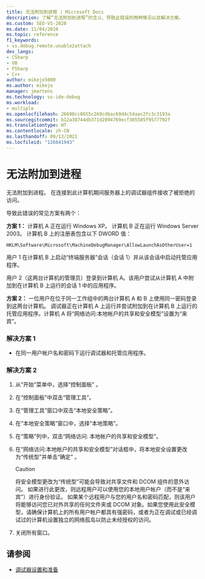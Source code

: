 ```yaml
---
title: 无法附加到进程 | Microsoft Docs
description: 了解“无法附加到进程”的含义、导致此错误的两种情况以及解决方案。
ms.custom: SEO-VS-2020
ms.date: 11/04/2016
ms.topic: reference
f1_keywords:
- vs.debug.remote.unable2attach
dev_langs:
- CSharp
- VB
- FSharp
- C++
author: mikejo5000
ms.author: mikejo
manager: jmartens
ms.technology: vs-ide-debug
ms.workload:
- multiple
ms.openlocfilehash: 26698cc8655c269cdbac69d4c54aac2fc3c3193a
ms.sourcegitcommit: b12a38744db371d2894769ecf305585f9577792f
ms.translationtype: HT
ms.contentlocale: zh-CN
ms.lasthandoff: 09/13/2021
ms.locfileid: "126641943"
---
```

# <a name="unable-to-attach-to-the-process"></a>无法附加到进程
无法附加到进程。 在连接到此计算机期间服务器上的调试器组件接收了被拒绝的访问。

 导致此错误的常见方案有两个：

 **方案 1：** 计算机 A 正在运行 Windows XP。 计算机 B 正在运行 Windows Server 2003。 计算机 B 上的注册表包含以下 DWORD 值：

 `HKLM\Software\Microsoft\MachineDebugManager\AllowLaunchAsOtherUser=1`

 用户 1 在计算机 B 上启动“终端服务器”会话（会话 1）并从该会话中启动托管应用程序。

 用户 2（这两台计算机的管理员）登录到计算机 A。该用户尝试从计算机 A 中附加到在计算机 B 上运行的会话 1 中的应用程序。

 **方案 2：** 一位用户在位于同一工作组中的两台计算机 A 和 B 上使用同一密码登录到这两台计算机。 调试器正在计算机 A 上运行并尝试附加到在计算机 B 上运行的托管应用程序。计算机 A 将“网络访问:本地帐户的共享和安全模型”设置为“来宾”。

### <a name="to-solve-scenario-1"></a>解决方案 1

- 在同一用户帐户名和密码下运行调试器和托管应用程序。

### <a name="to-solve-scenario-2"></a>解决方案 2

1. 从“开始”菜单中，选择“控制面板” 。

2. 在“控制面板”中双击“管理工具”。

3. 在“管理工具”窗口中双击“本地安全策略”。

4. 在“本地安全策略”窗口中，选择“本地策略”。

5. 在“策略”列中，双击“网络访问: 本地帐户的共享和安全模型”。

6. 在“网络访问:本地帐户的共享和安全模型”对话框中，将本地安全设置更改为“传统型”并单击“确定” 。

    > [!CAUTION]
    > 将安全模型更改为“传统型”可能会导致对共享文件和 DCOM 组件的意外访问。 如果进行此更改，则远程用户可以使用您的本地用户帐户（而不是“来宾”）进行身份验证。 如果某个远程用户与您的用户名和密码匹配，则该用户将能够访问您已对外共享的任何文件夹或 DCOM 对象。如果您使用此安全模型，请确保计算机上的所有用户帐户都具有强密码，或者为正在调试或已经调试过的计算机设置独立的网络孤岛以防止未经授权的访问。

7. 关闭所有窗口。

## <a name="see-also"></a>请参阅
- [调试器设置和准备](../debugger/debugger-settings-and-preparation.md)
